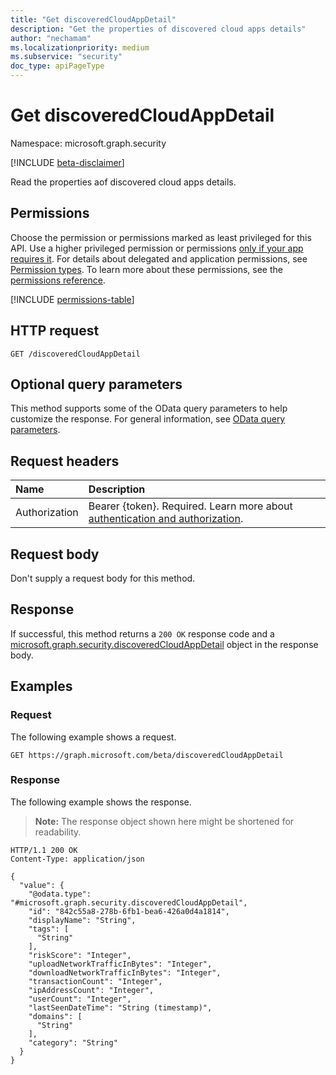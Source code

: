 ```yaml
---
title: "Get discoveredCloudAppDetail"
description: "Get the properties of discovered cloud apps details"
author: "nechamam"
ms.localizationpriority: medium
ms.subservice: "security"
doc_type: apiPageType
---
```


# Get discoveredCloudAppDetail

Namespace: microsoft.graph.security

[!INCLUDE [beta-disclaimer](../../includes/beta-disclaimer.md)]

Read the properties aof discovered cloud apps details.

## Permissions

Choose the permission or permissions marked as least privileged for this API. Use a higher privileged permission or permissions [only if your app requires it](/graph/permissions-overview#best-practices-for-using-microsoft-graph-permissions). For details about delegated and application permissions, see [Permission types](/graph/permissions-overview#permission-types). To learn more about these permissions, see the [permissions reference](/graph/permissions-reference).

<!-- {
  "blockType": "permissions",
  "name": "security-discoveredcloudappdetail-get-permissions"
}
-->
[!INCLUDE [permissions-table](../includes/permissions/security-discoveredcloudappdetail-get-permissions.md)]

## HTTP request

<!-- {
  "blockType": "ignored"
}
-->
``` http
GET /discoveredCloudAppDetail
```

## Optional query parameters

This method supports some of the OData query parameters to help customize the response. For general information, see [OData query parameters](/graph/query-parameters).

## Request headers

|Name|Description|
|:---|:---|
|Authorization|Bearer {token}. Required. Learn more about [authentication and authorization](/graph/auth/auth-concepts).|

## Request body

Don't supply a request body for this method.

## Response

If successful, this method returns a `200 OK` response code and a [microsoft.graph.security.discoveredCloudAppDetail](../resources/security-discoveredcloudappdetail.md) object in the response body.

## Examples

### Request

The following example shows a request.
<!-- {
  "blockType": "request",
  "name": "get_discoveredcloudappdetail"
}
-->
``` http
GET https://graph.microsoft.com/beta/discoveredCloudAppDetail
```


### Response

The following example shows the response.
>**Note:** The response object shown here might be shortened for readability.
<!-- {
  "blockType": "response",
  "truncated": true,
  "@odata.type": "microsoft.graph.security.discoveredCloudAppDetail"
}
-->
``` http
HTTP/1.1 200 OK
Content-Type: application/json

{
  "value": {
    "@odata.type": "#microsoft.graph.security.discoveredCloudAppDetail",
    "id": "842c55a8-278b-6fb1-bea6-426a0d4a1814",
    "displayName": "String",
    "tags": [
      "String"
    ],
    "riskScore": "Integer",
    "uploadNetworkTrafficInBytes": "Integer",
    "downloadNetworkTrafficInBytes": "Integer",
    "transactionCount": "Integer",
    "ipAddressCount": "Integer",
    "userCount": "Integer",
    "lastSeenDateTime": "String (timestamp)",
    "domains": [
      "String"
    ],
    "category": "String"
  }
}
```

